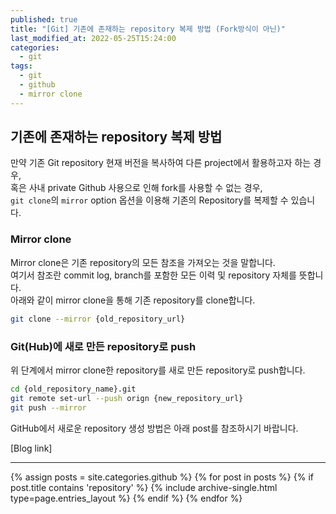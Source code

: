```yaml
---
published: true
title: "[Git] 기존에 존재하는 repository 복제 방법 (Fork방식이 아닌)"
last_modified_at: 2022-05-25T15:24:00
categories:
  - git
tags:
  - git
  - github
  - mirror clone
---
```


## 기존에 존재하는 repository 복제 방법
만약 기존 Git repository 현재 버전을 복사하여 다른 project에서 활용하고자 하는 경우, <br>
혹은 사내 private Github 사용으로 인해 fork를 사용할 수 없는 경우, <br>
```git clone```의 ```mirror``` option 옵션을 이용해 기존의 Repository를 복제할 수 있습니다.

### Mirror clone
Mirror clone은 기존 repository의 모든 참조을 가져오는 것을 말합니다. <br>
여기서 참조란 commit log, branch를 포함한 모든 이력 및 repository 자체를 뜻합니다. <br>
아래와 같이 mirror clone을 통해 기존 repository를 clone합니다.
```sh
git clone --mirror {old_repository_url}
```

### Git(Hub)에 새로 만든 repository로 push
위 단계에서 mirror clone한 repository를 새로 만든 repository로 push합니다.
```sh
cd {old_repository_name}.git
git remote set-url --push orign {new_repository_url}
git push --mirror
```

GitHub에서 새로운 repository 생성 방법은 아래 post를 참조하시기 바랍니다.

[Blog link] <br>

- - -
{% assign posts = site.categories.github %}
{% for post in posts %}
  {% if post.title contains 'repository' %}
    {% include archive-single.html type=page.entries_layout %}
  {% endif %} 
{% endfor %}

